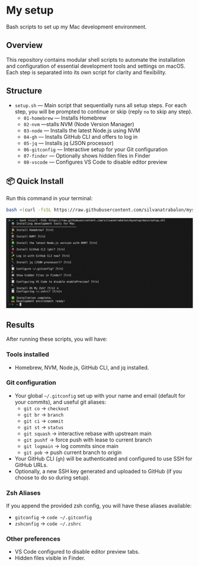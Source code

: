 # My setup

Bash scripts to set up my Mac development environment.

## Overview
This repository contains modular shell scripts to automate the installation and configuration of essential development tools and settings on macOS. Each step is separated into its own script for clarity and flexibility.

## Structure
- `setup.sh` — Main script that sequentially runs all setup steps. For each step, you will be prompted to continue or skip (reply `no` to skip any step).
  - `01-homebrew` — Installs Homebrew
  - `02-nvm` —stalls NVM (Node Version Manager)
  - `03-node` — Installs the latest Node.js using NVM
  - `04-gh` — Installs GitHub CLI and offers to log in
  - `05-jq` — Installs jq (JSON processor)
  - `06-gitconfig` — Interactive setup for your Git configuration
  - `07-finder` — Optionally shows hidden files in Finder
  - `08-vscode` — Configures VS Code to disable editor preview

## 📦 Quick Install

Run this command in your terminal:

```bash
bash <(curl -fsSL https://raw.githubusercontent.com/silvanatrabalon/mysetup/main/setup.sh)
```

![Terminal execution of setup](img/example.png)


## Results
After running these scripts, you will have:

### Tools installed
- Homebrew, NVM, Node.js, GitHub CLI, and jq installed.

### Git configuration
- Your global `~/.gitconfig` set up with your name and email (default for your commits), and useful git aliases:
  - `git co` → `checkout`
  - `git br` → `branch`
  - `git ci` → `commit`
  - `git st` → `status`
  - `git squash` → interactive rebase with upstream main
  - `git pushf` → force push with lease to current branch
  - `git logmain` → log commits since main
  - `git pob` → push current branch to origin
- Your GitHub CLI (`gh`) will be authenticated and configured to use SSH for GitHub URLs.
- Optionally, a new SSH key generated and uploaded to GitHub (if you choose to do so during setup).

### Zsh Aliases
If you append the provided zsh config, you will have these aliases available:
- `gitconfig` → `code ~/.gitconfig`
- `zshconfig` → `code ~/.zshrc`

### Other preferences
- VS Code configured to disable editor preview tabs.
- Hidden files visible in Finder.

